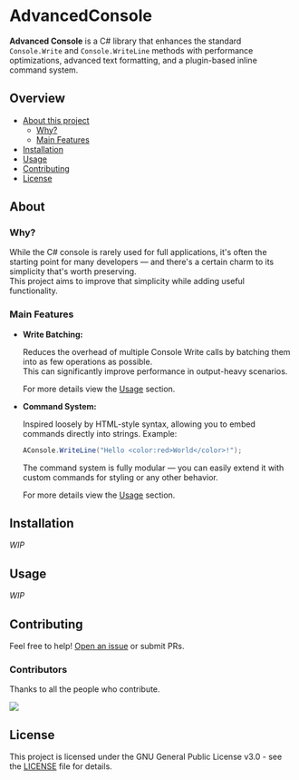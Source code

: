 # AdvancedConsole

**Advanced Console** is a C# library that enhances the standard `Console.Write` and `Console.WriteLine` methods with performance optimizations, advanced text formatting, and a plugin-based inline command system.

## Overview

*   [About this project](#about)
    *   [Why?](#why)
    *   [Main Features](#main-features)
*   [Installation](#installation)
*   [Usage](#usage)
*   [Contributing](#contributing)
*   [License](#license)

## About

### Why?

While the C# console is rarely used for full applications, it's often the starting point for many developers — and there's a certain charm to its simplicity that's worth preserving.  
This project aims to improve that simplicity while adding useful functionality.

### Main Features

*   **Write Batching:**  

    Reduces the overhead of multiple Console Write calls by batching them into as few operations as possible.  
    This can significantly improve performance in output-heavy scenarios.

    For more details view the [Usage](#usage) section.

*   **Command System:**  

    Inspired loosely by HTML-style syntax, allowing you to embed commands directly into strings. Example:  
    ```cs
    AConsole.WriteLine("Hello <color:red>World</color>!");
    ```  
    The command system is fully modular — you can easily extend it with custom commands for styling or any other behavior.

    For more details view the [Usage](#usage) section.

## Installation

*WIP*

## Usage

*WIP*

## Contributing

Feel free to help! [Open an issue](https://github.com/NineOfGaming/AdvancedConsole/issues/new) or submit PRs.

### Contributors
Thanks to all the people who contribute.

<a href="https://github.com/NineOfGaming/AdvancedConsole/graphs/contributors">
<img src="https://contrib.rocks/image?repo=NineOfGaming/AdvancedConsole" />
</a>

## License

This project is licensed under the GNU General Public License v3.0 - see the <a href="./LICENSE">LICENSE</a> file for details.
